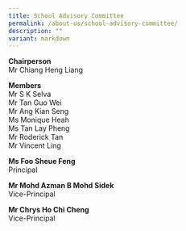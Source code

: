 ```yaml
---
title: School Advisory Committee
permalink: /about-us/school-advisory-committee/
description: ""
variant: markdown
---
```

<b>Chairperson</b> <br>
Mr Chiang Heng Liang

<b>Members</b> <br>
Mr S K Selva <br>
Mr Tan Guo Wei <br>
Mr Ang Kian Seng <br>
Ms Monique Heah <br>
Ms Tan Lay Pheng <br>
Mr Roderick Tan <br>
Mr Vincent Ling

<b>Ms Foo Sheue Feng</b> <br>
Principal

<b>Mr Mohd Azman B Mohd Sidek</b> <br>
Vice-Principal

<b>Mr Chrys Ho Chi Cheng</b> <br>
Vice-Principal

